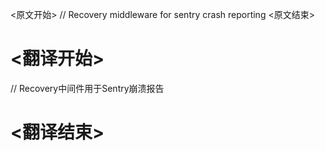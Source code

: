 
<原文开始>
// Recovery middleware for sentry crash reporting
<原文结束>

# <翻译开始>
// Recovery中间件用于Sentry崩溃报告
# <翻译结束>

